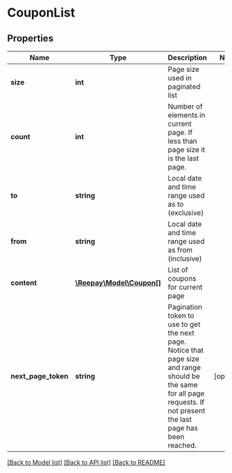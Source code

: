 # CouponList

## Properties
 Name                | Type                                    | Description                                                                                                                                                            | Notes      
---------------------|-----------------------------------------|------------------------------------------------------------------------------------------------------------------------------------------------------------------------|------------
 **size**            | **int**                                 | Page size used in paginated list                                                                                                                                       | 
 **count**           | **int**                                 | Number of elements in current page. If less than page size it is the last page.                                                                                        | 
 **to**              | **string**                              | Local date and time range used as to (exclusive)                                                                                                                       | 
 **from**            | **string**                              | Local date and time range used as from (inclusive)                                                                                                                     | 
 **content**         | [**\Reepay\Model\Coupon[]**](Coupon.md) | List of coupons for current page                                                                                                                                       |
 **next_page_token** | **string**                              | Pagination token to use to get the next page. Notice that page size and range should be the same for all page requests. If not present the last page has been reached. | [optional] 

[[Back to Model list]](../../README.md#documentation-for-models) [[Back to API list]](../../README.md#documentation-for-api-endpoints) [[Back to README]](../../README.md)

